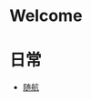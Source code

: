 # Welcome

# 日常

- [随航](https://github.com/WuWenbo1996/blog/blob/main/Mac%E9%9A%8F%E8%88%AA%E8%B0%83%E8%AF%95.md)
